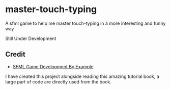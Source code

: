# master-touch-typing
A sfml game to help me master touch-typing in a more interesting and funny way

Still Under Development

## Credit
- [SFML Game Development By Example](https://www.packtpub.com/game-development/sfml-game-development-example)

I have created this project alongside reading this amazing tutorial book, a large part of code are directly used from the book.
